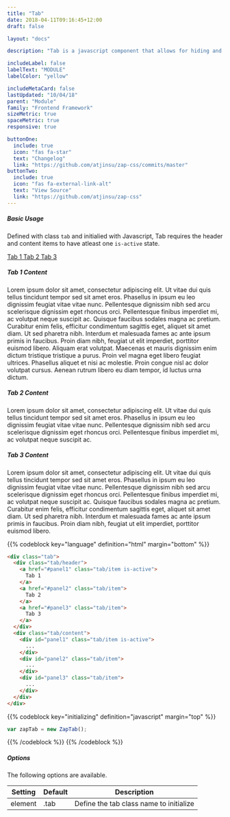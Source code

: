 ```yaml
---
title: "Tab"
date: 2018-04-11T09:16:45+12:00
draft: false

layout: "docs"

description: "Tab is a javascript component that allows for hiding and showing of content using tabs to navigate."

includeLabel: false
labelText: "MODULE"
labelColor: "yellow"

includeMetaCard: false
lastUpdated: "10/04/18"
parent: "Module"
family: "Frontend Framework"
sizeMetric: true
spaceMetric: true
responsive: true

buttonOne:
  include: true
  icon: "fas fa-star"
  text: "Changelog"
  link: "https://github.com/atjinsu/zap-css/commits/master"
buttonTwo:
  include: true
  icon: "fas fa-external-link-alt"
  text: "View Source"
  link: "https://github.com/atjinsu/zap-css"
---
```


##### Basic Usage

Defined with class `tab` and initialied with Javascript, Tab requires the header and content items to have atleast one `is-active` state.

<div class="tab margin-bottom:2">
  <div class="tab/header">
    <a href="#panel1" class="tab/item is-active">
      Tab 1
    </a>
    <a href="#panel2" class="tab/item">
      Tab 2
    </a>
    <a href="#panel3" class="tab/item">
      Tab 3
    </a>
  </div>
  <div class="tab/content">
    <div id="panel1" class="tab/item is-active">
      <h5 class="font -gap-2">Tab 1 Content</h5>
      <p>
        Lorem ipsum dolor sit amet, consectetur adipiscing elit. Ut vitae dui quis tellus tincidunt tempor sed sit amet eros. Phasellus in ipsum eu leo dignissim feugiat vitae vitae nunc. Pellentesque dignissim nibh sed arcu scelerisque dignissim eget rhoncus orci. Pellentesque finibus imperdiet mi, ac volutpat neque suscipit ac. Quisque faucibus sodales magna ac pretium. Curabitur enim felis, efficitur condimentum sagittis eget, aliquet sit amet diam. Ut sed pharetra nibh. Interdum et malesuada fames ac ante ipsum primis in faucibus. Proin diam nibh, feugiat ut elit imperdiet, porttitor euismod libero. Aliquam erat volutpat. Maecenas et mauris dignissim enim dictum tristique tristique a purus. Proin vel magna eget libero feugiat ultrices. Phasellus aliquet et nisi ac molestie. Proin congue nisl ac dolor volutpat cursus. Aenean rutrum libero eu diam tempor, id luctus urna dictum.
      </p>
    </div>
    <div id="panel2" class="tab/item">
      <h5 class="font -gap-2">Tab 2 Content</h5>
      <p>
        Lorem ipsum dolor sit amet, consectetur adipiscing elit. Ut vitae dui quis tellus tincidunt tempor sed sit amet eros. Phasellus in ipsum eu leo dignissim feugiat vitae vitae nunc. Pellentesque dignissim nibh sed arcu scelerisque dignissim eget rhoncus orci. Pellentesque finibus imperdiet mi, ac volutpat neque suscipit ac.
      </p>
    </div>
    <div id="panel3" class="tab/item">
      <h5 class="font -gap-2">Tab 3 Content</h5>
      <p>
        Lorem ipsum dolor sit amet, consectetur adipiscing elit. Ut vitae dui quis tellus tincidunt tempor sed sit amet eros. Phasellus in ipsum eu leo dignissim feugiat vitae vitae nunc. Pellentesque dignissim nibh sed arcu scelerisque dignissim eget rhoncus orci. Pellentesque finibus imperdiet mi, ac volutpat neque suscipit ac. Quisque faucibus sodales magna ac pretium. Curabitur enim felis, efficitur condimentum sagittis eget, aliquet sit amet diam. Ut sed pharetra nibh. Interdum et malesuada fames ac ante ipsum primis in faucibus. Proin diam nibh, feugiat ut elit imperdiet, porttitor euismod libero.
      </p>
    </div>
  </div>
</div>


{{% codeblock key="language" definition="html" margin="bottom" %}}
```html
<div class="tab">
  <div class="tab/header">
    <a href="#panel1" class="tab/item is-active">
      Tab 1
    </a>
    <a href="#panel2" class="tab/item">
      Tab 2
    </a>
    <a href="#panel3" class="tab/item">
      Tab 3
    </a>
  </div>
  <div class="tab/content">
    <div id="panel1" class="tab/item is-active">
      ...
    </div>
    <div id="panel2" class="tab/item">
      ...
    </div>
    <div id="panel3" class="tab/item">
      ...
    </div>
  </div>
</div>
```

  {{% codeblock key="initializing" definition="javascript" margin="top" %}}
  ```javascript
  var zapTab = new ZapTab();
  ```
  {{% /codeblock %}}
{{% /codeblock %}}

##### Options

The following options are available.

<table class="table -fluid -stack">
  <thead>
    <tr>
      <th>
        <strong>Setting</strong>
      </th>
      <th>
        <strong>Default</strong>
      </th>
      <th>
        <strong>Description</strong>
      </th>
    </tr>
  </thead>
  <tbody>
    <tr>
      <td data-label="Setting">
        element
      </td>
      <td data-label="Default">
        .tab
      </td>
      <td data-label="Description">
        Define the tab class name to initialize
      </td>
    </tr>
  </tbody>
</table>
